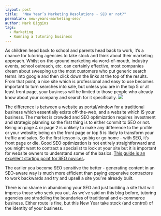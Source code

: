 ```yaml
---
layout: post
title:  "New Year’s Marketing Resolutions - SEO or not?"
permalink: new-years-marketing-seo/
author: Mark Biggins
tags:
  - Marketing
  - Running a tutoring business
---
```

As children head back to school and parents head back to work, it’s a chance for tutoring agencies to take stock and think about their marketing approach. Whilst on-the-ground marketing via word-of-mouth, industry events, school outreach, etc. can certainly effective, most companies dream about sweeping up the most customers who put generic search terms into google and then click down the links at the top of the results. From that point, a nice site which is professional and easy to use becomes important to turn searches into sale, but unless you are in the top 5 or at least front page, your business will be limited to those people who already know about your company and search for it specifically.
​
<a href="{{ site.static}}/img/blogs/seo-diagram.jpg" data-lightbox="lightbox" class="thumbnail">
  <img src="{{ site.static}}/img/blogs/seo-diagram.jpg" alt-text="TutorCruncher's Profile Completion for Tutors"/>
</a>

The difference is between a website as portal/window for a traditional business which essentially exists off-the-web, and a website which IS your business. The market is crowded and SEO optimization requires investment and strategic planning so the first thing is to either commit to SEO or not. Being on page 4 or page 2 is unlikely to make any difference to the profile or your website; being on the front page or top 5 is likely to transform your traffic and sales. So the first lesson is, go big or go home - with SEO, it’s front page or die. Good SEO optimization is not entirely straightforward and you might want to contract a specialist to look at your site but it is important for website owners to understand some of the basics. [This guide is an excellent starting point for SEO novices](https://www.shopify.com/blog/62603845-ecommerce-seo-checklist-the-fundamentals-and-best-practices-to-rank-your-site).

The earlier you become SEO sensitive the better - generating content in an SEO-aware way is much more efficient than paying expensive contractors to work backwards and try and upsell a site you’ve already built.

There is no shame in abandoning your SEO and just building a site that will impress those who seek you out. As we’ve said on this blog before, tutoring agencies are straddling the boundaries of traditional and e-commerce business. Either route is fine, but this New Year take stock (and control) of the identity of your business.
